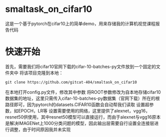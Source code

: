 # smaltask_on_cifar10
这是一个基于pytorch在cifar10上的简单demo，用来存储我的计算机视觉课程报告代码
# 快速开始
首先，需要我们将cifar10官网下载的cifar-10-batches-py文件放到一个固定的文件夹中
将该项目克隆到本地：
```
git clone https://github.com/gitcat-404/smaltask_on_cifar10
```
在本地打开config.py文件，修改其中参数
将ROOT参数修改为自本地存储cifar10数据集的地址，这里只需传入cifar-10-batches-py数据集（官网下载）所在的根路径即可，因为pytorch的datasets.CIFAR10函数会自动帮我们读取
设置超参数，如EPOCH，LR等
设置需要使用的网络，这里提供了alexnet，vgg16，resnet50供使用，其中resnet50模型可以直接运行，而由于alexnet与vgg16原本是解决IMAGENet上1000分类问题的模型，因此输出层需要自行设置全连接层进行调整，由于时间原因我并未实现
